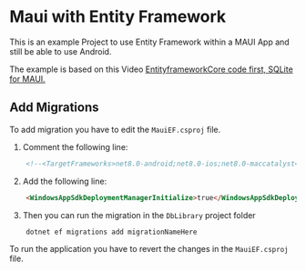 # Maui with Entity Framework

This is an example Project to use Entity Framework within a MAUI App and still be able to use Android.

The example is based on this Video [EntityframeworkCore code first, SQLite for MAUI.](https://youtu.be/i-oiB0KMZrE)

## Add Migrations

To add migration you have to edit the `MauiEF.csproj` file.
1. Comment the following line:
````html
    <!--<TargetFrameworks>net8.0-android;net8.0-ios;net8.0-maccatalyst</TargetFrameworks>-->
````

2. Add the following line:
```html
    <WindowsAppSdkDeploymentManagerInitialize>true</WindowsAppSdkDeploymentManagerInitialize>
```

3. Then you can run the migration in the `DbLibrary` project folder
````shell
    dotnet ef migrations add migrationNameHere
````

To run the application you have to revert the changes in the `MauiEF.csproj` file.